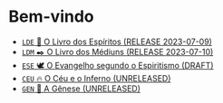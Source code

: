 # Bem-vindo
                     

- <a href="LDE.md"><code>LDE</code> 👻 O Livro dos Espíritos (RELEASE 2023-07-09)</a>
- <a href="LDM.md"><code>LDM</code> ✒️ O Livro dos Médiuns (RELEASE 2023-07-10)</a>
- <a href="ESE.md"><code>ESE</code> 🕊️ O Evangelho segundo o Espiritismo (DRAFT)</a>
- <a href=""><code>CEU</code> 🔥 O Céu e o Inferno (UNRELEASED)</a>
- <a href=""><code>GEN</code> 🌱 A Gênese (UNRELEASED)</a>

